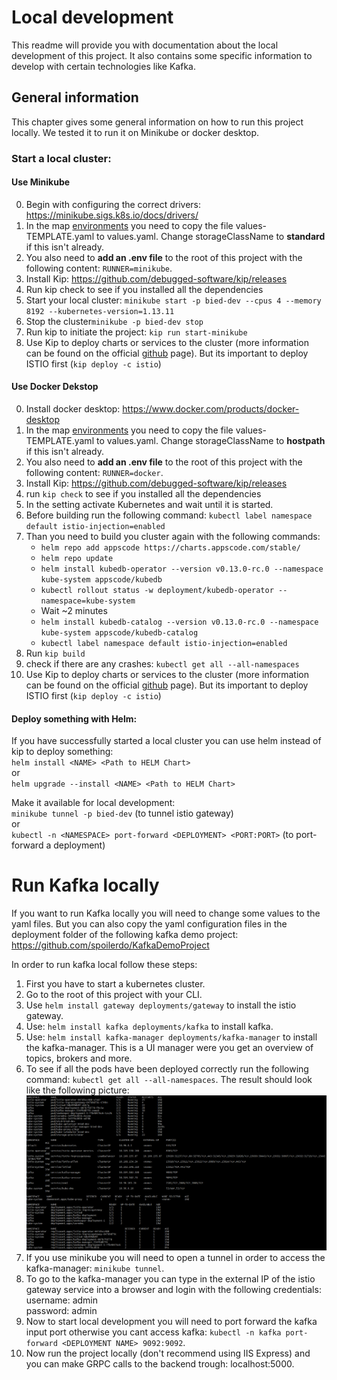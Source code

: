 # Local development
This readme will provide you with documentation about the local development of this project. It also contains some specific information to develop with certain technologies like Kafka.

## General information
This chapter gives some general information on how to run this project locally.
We tested it to run it on Minikube or docker desktop.

### Start a local cluster:
#### Use Minikube
0. Begin with configuring the correct drivers: https://minikube.sigs.k8s.io/docs/drivers/
1. In the map [environments](../../environments/values-TEMPLATE.yaml) you need to copy the file values-TEMPLATE.yaml to values.yaml. Change storageClassName to **standard** if this isn't already.
2. You also need to **add an .env file** to the root of this project with the following content: `RUNNER=minikube`.
3. Install Kip: https://github.com/debugged-software/kip/releases  
4. Run kip check to see if you installed all the dependencies  
5. Start your local cluster: `minikube start -p bied-dev --cpus 4 --memory 8192 --kubernetes-version=1.13.11`
6. Stop the cluster`minikube -p bied-dev stop`
7. Run kip to initiate the project: `kip run start-minikube`
8. Use Kip to deploy charts or services to the cluster (more information can be found on the official [github](https://github.com/debugged-software/kip/releases) page). But its important to deploy ISTIO first (`kip deploy -c istio`)

#### Use Docker Dekstop
0. Install docker desktop: https://www.docker.com/products/docker-desktop
1. In the map [environments](../../environments/values-TEMPLATE.yaml) you need to copy the file values-TEMPLATE.yaml to values.yaml.
Change storageClassName to **hostpath** if this isn't already.
2. You also need to **add an .env file** to the root of this project with the following content: `RUNNER=docker`.
3. Install Kip: https://github.com/debugged-software/kip/releases  
4. run `kip check` to see if you installed all the dependencies  
5. In the setting activate Kubernetes and wait until it is started.
6. Before building run the following command: `kubectl label namespace default istio-injection=enabled`
7. Than you need to build you cluster again with the following commands:
   - `helm repo add appscode https://charts.appscode.com/stable/`
   - `helm repo update`
   - `helm install kubedb-operator --version v0.13.0-rc.0 --namespace kube-system appscode/kubedb`
   - `kubectl rollout status -w deployment/kubedb-operator --namespace=kube-system`
   - Wait ~2 minutes
   - `helm install kubedb-catalog --version v0.13.0-rc.0 --namespace kube-system appscode/kubedb-catalog`
   - `kubectl label namespace default istio-injection=enabled`
8. Run `kip build`
9. check if there are any crashes: `kubectl get all --all-namespaces`
10. Use Kip to deploy charts or services to the cluster (more information can be found on the official [github](https://github.com/debugged-software/kip/releases) page). But its important to deploy ISTIO first (`kip deploy -c istio`)


#### Deploy something with Helm:
If you have successfully started a local cluster you can use helm instead of kip to deploy something:  
`helm install <NAME> <Path to HELM Chart>`  
or  
`helm upgrade --install <NAME> <Path to HELM Chart>`

Make it available for local development:  
`minikube tunnel -p bied-dev` (to tunnel istio gateway)  
or  
`kubectl -n <NAMESPACE> port-forward <DEPLOYMENT> <PORT:PORT>` (to port-forward a deployment)


# Run Kafka locally
If you want to run Kafka locally you will need to change some values to the yaml files.
But you can also copy the yaml configuration files in the deployment folder of the following kafka demo project:
https://github.com/spoilerdo/KafkaDemoProject 

In order to run kafka local follow these steps:
1. First you have to start a kubernetes cluster.
2. Go to the root of this project with your CLI.
3. Use `helm install gateway deployments/gateway` to install the istio gateway.
4. Use: `helm install kafka deployments/kafka` to install kafka.
5. Use: `helm install kafka-manager deployments/kafka-manager` to install the kafka-manager.
   This is a UI manager were you get an overview of topics, brokers and more.
6. To see if all the pods have been deployed correctly run the following command: `kubectl get all --all-namespaces`.
   The result should look like the following picture:
   ![kubernetes](img/KubernetesScreenCapture.png)
7. If you use minikube you will need to open a tunnel in order to access the kafka-manager: `minikube tunnel`.
8. To go to the kafka-manager you can type in the external IP of the istio gateway service into a browser and login with the following credentials:  
   username: admin  
   password: admin  
9. Now to start local development you will need to port forward the kafka input port otherwise you cant access kafka: `kubectl -n kafka port-forward <DEPLOYMENT NAME> 9092:9092`.
10. Now run the project locally (don't recommend using IIS Express) and you can make GRPC calls to the backend trough: localhost:5000.